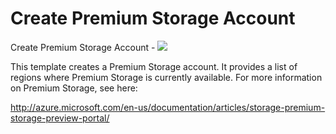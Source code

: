 # Create Premium Storage Account

Create Premium Storage Account  - <a href="https://portal.azure.com/#create/Microsoft.Template/uri/https%3A%2F%2Fraw.githubusercontent.com%2FDrewm3%2Fazure-quickstart-templates%2Fmaster%2F101-create-storage-account-premium%2Fazuredeploy.json" target="_blank">
    <img src="http://azuredeploy.net/deploybutton.png"/>
</a>

This template creates a Premium Storage account. It provides a list of regions where Premium Storage is currently available. For more information on Premium Storage, see here:

http://azure.microsoft.com/en-us/documentation/articles/storage-premium-storage-preview-portal/

